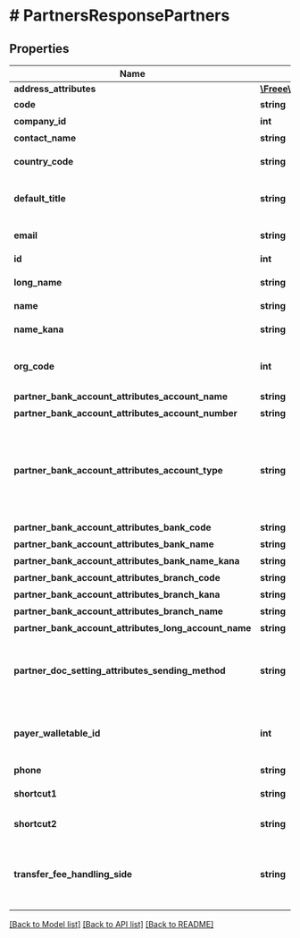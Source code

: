 # # PartnersResponsePartners

## Properties

Name | Type | Description | Notes
------------ | ------------- | ------------- | -------------
**address_attributes** | [**\Freee\Accounting\Model\PartnerResponsePartnerAddressAttributes**](PartnerResponsePartnerAddressAttributes.md) |  | [optional]
**code** | **string** | 取引先コード |
**company_id** | **int** | 事業所ID |
**contact_name** | **string** | 担当者 氏名 | [optional]
**country_code** | **string** | 地域（JP: 国内、ZZ:国外） | [optional]
**default_title** | **string** | 敬称（御中、様、(空白)の3つから選択） | [optional]
**email** | **string** | 担当者 メールアドレス | [optional]
**id** | **int** | 取引先ID |
**long_name** | **string** | 正式名称（255文字以内） | [optional]
**name** | **string** | 取引先名 |
**name_kana** | **string** | カナ名称（255文字以内） | [optional]
**org_code** | **int** | 事業所種別（null: 未設定、1: 法人、2: 個人） | [optional]
**partner_bank_account_attributes_account_name** | **string** | 受取人名（カナ） | [optional]
**partner_bank_account_attributes_account_number** | **string** | 口座番号 | [optional]
**partner_bank_account_attributes_account_type** | **string** | 口座種別(ordinary:普通、checking:当座、earmarked:納税準備預金、savings:貯蓄、other:その他) | [optional]
**partner_bank_account_attributes_bank_code** | **string** | 銀行番号 | [optional]
**partner_bank_account_attributes_bank_name** | **string** | 銀行名 | [optional]
**partner_bank_account_attributes_bank_name_kana** | **string** | 銀行名（カナ） | [optional]
**partner_bank_account_attributes_branch_code** | **string** | 支店番号 | [optional]
**partner_bank_account_attributes_branch_kana** | **string** | 支店名（カナ） | [optional]
**partner_bank_account_attributes_branch_name** | **string** | 支店名 | [optional]
**partner_bank_account_attributes_long_account_name** | **string** | 受取人名 | [optional]
**partner_doc_setting_attributes_sending_method** | **string** | 請求書送付方法(mail:メール、posting:郵送、mail_and_posting:メールと郵送) | [optional]
**payer_walletable_id** | **int** | 振込元口座ID（一括振込ファイル用）:（未設定の場合は、nullです。） | [optional]
**phone** | **string** | 電話番号 | [optional]
**shortcut1** | **string** | ショートカット1 (20文字以内) | [optional]
**shortcut2** | **string** | ショートカット2 (20文字以内) | [optional]
**transfer_fee_handling_side** | **string** | 振込手数料負担（一括振込ファイル用）: (振込元(当方): payer, 振込先(先方): payee) | [optional]

[[Back to Model list]](../../README.md#models) [[Back to API list]](../../README.md#endpoints) [[Back to README]](../../README.md)
